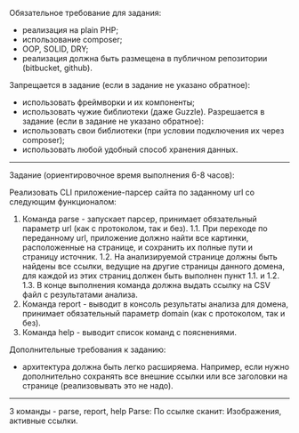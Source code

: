 Обязательное требование для задания:
- реализация на plain PHP;
- использование composer;
- OOP, SOLID, DRY;
- реализация должна быть размещена в публичном репозитории (bitbucket, github).

Запрещается в задание (если в задание не указано обратное):
- использовать фреймворки и их компоненты;
- использовать чужие библиотеки (даже Guzzle).
Разрешается в задание (если в задание не указано обратное):
- использовать свои библиотеки (при условии подключения их через composer);
- использовать любой удобный способ хранения данных.
***************************************************************************************************

Задание (ориентировочное время выполнения 6-8 часов):

Реализовать CLI приложение-парсер сайта по заданному url со следующим функционалом:
1. Команда parse - запускает парсер, принимает обязательный параметр url (как с протоколом, так и без).
1.1. При переходе по переданному url, приложение должно найти все картинки, расположенные на странице, и сохранить их полные пути и страницу источник.
1.2. На анализируемой странице должны быть найдены все ссылки, ведущие на другие страницы данного домена, для каждой из этих страниц должен быть выполнен пункт 1.1. и 1.2.
1.3. В конце выполнения команда должна выдать ссылку на CSV файл с результатами анализа.
2. Команда report - выводит в консоль результаты анализа для домена, принимает обязательный параметр domain (как с протоколом, так и без).
3. Команда help - выводит список команд с пояснениями.

Дополнительные требования к заданию:
- архитектура должна быть легко расширяема.
Например, если нужно дополнительно сохранять все внешние ссылки или все заголовки на странице (реализовывать это не надо).




***************

3  команды - parse, report, help
Parse: По ссылке сканит: Изображения, активные ссылки.

